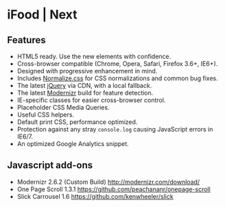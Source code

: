 # iFood | Next

## Features
* HTML5 ready. Use the new elements with confidence.
* Cross-browser compatible (Chrome, Opera, Safari, Firefox 3.6+, IE6+).
* Designed with progressive enhancement in mind.
* Includes [Normalize.css](http://necolas.github.com/normalize.css/) for CSS
  normalizations and common bug fixes.
* The latest [jQuery](http://jquery.com/) via CDN, with a local fallback.
* The latest [Modernizr](http://modernizr.com/) build for feature detection.
* IE-specific classes for easier cross-browser control.
* Placeholder CSS Media Queries.
* Useful CSS helpers.
* Default print CSS, performance optimized.
* Protection against any stray `console.log` causing JavaScript errors in
  IE6/7.
* An optimized Google Analytics snippet.

## Javascript add-ons
* Modernizr 2.6.2 (Custom Build) http://modernizr.com/download/ 
* One Page Scroll 1.3.1 https://github.com/peachananr/onepage-scroll
* Slick Carrousel 1.6 https://github.com/kenwheeler/slick